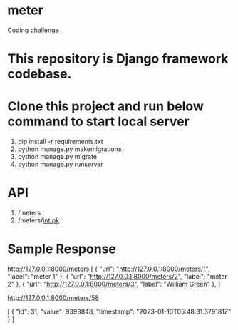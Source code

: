 # meter
Coding challenge 

# This repository is Django framework codebase.

# Clone this project and run below command to start local server

  1. pip install -r requirements.txt
  2. python manage.py makemigrations
  3. python manage.py migrate 
  4. python manage.py runserver
  
 

# API
  1. /meters
  2. /meters/<int:pk>
  
  
# Sample Response 

http://127.0.0.1:8000/meters
[
    {
        "url": "http://127.0.0.1:8000/meters/1",
        "label": "meter 1"
    },
    {
        "url": "http://127.0.0.1:8000/meters/2",
        "label": "meter 2"
    },
    {
        "url": "http://127.0.0.1:8000/meters/3",
        "label": "William Green"
    },
 ]
 
 
 http://127.0.0.1:8000/meters/58
 
 [
    {
        "id": 31,
        "value": 9393848,
        "timestamp": "2023-01-10T05:48:31.379181Z"
    }
]
